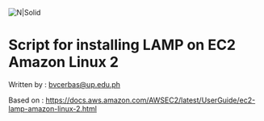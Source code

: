![N|Solid](https://raw.githubusercontent.com/enzoupou/ec2lamp/master/LAMP.png)

# Script for installing LAMP on EC2 Amazon Linux 2

Written by : bvcerbas@up.edu.ph

Based on : https://docs.aws.amazon.com/AWSEC2/latest/UserGuide/ec2-lamp-amazon-linux-2.html

